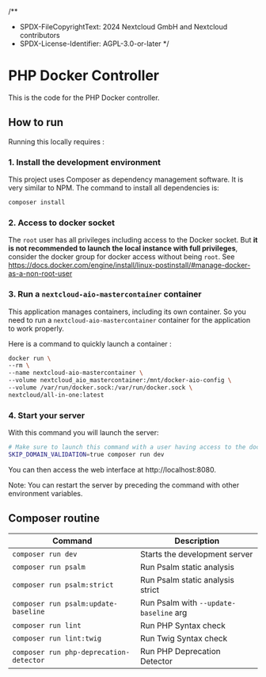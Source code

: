 /**
 * SPDX-FileCopyrightText: 2024 Nextcloud GmbH and Nextcloud contributors
 * SPDX-License-Identifier: AGPL-3.0-or-later
 */

# PHP Docker Controller

This is the code for the PHP Docker controller.

## How to run

Running this locally requires :

### 1. Install the development environment

This project uses Composer as dependency management software. It is very similar to NPM.
The command to install all dependencies is:

```bash
composer install
```

### 2. Access to docker socket

The `root` user has all privileges including access to the Docker socket. 
But **it is not recommended to launch the local instance with full privileges**, consider the docker group for docker access without being `root`.
See https://docs.docker.com/engine/install/linux-postinstall/#manage-docker-as-a-non-root-user

### 3. Run a `nextcloud-aio-mastercontainer` container

This application manages containers, including its own container.
So you need to run a `nextcloud-aio-mastercontainer` container for the application to work properly.

Here is a command to quickly launch a container :

```bash
docker run \
--rm \
--name nextcloud-aio-mastercontainer \
--volume nextcloud_aio_mastercontainer:/mnt/docker-aio-config \
--volume /var/run/docker.sock:/var/run/docker.sock \
nextcloud/all-in-one:latest
```

### 4. Start your server

With this command you will launch the server:

```bash
# Make sure to launch this command with a user having access to the docker socket.
SKIP_DOMAIN_VALIDATION=true composer run dev
```

You can then access the web interface at http://localhost:8080.

Note: You can restart the server by preceding the command with other environment variables.

## Composer routine

| Command                                 | Description                            |
|-----------------------------------------|----------------------------------------|
| `composer run dev`                      | Starts the development server          |
| `composer run psalm`                    | Run Psalm static analysis              |
| `composer run psalm:strict`             | Run Psalm static analysis strict       |
| `composer run psalm:update-baseline`    | Run Psalm with `--update-baseline` arg |
| `composer run lint`                     | Run PHP Syntax check                   |
| `composer run lint:twig`                | Run Twig Syntax check                  |
| `composer run php-deprecation-detector` | Run PHP Deprecation Detector           |


